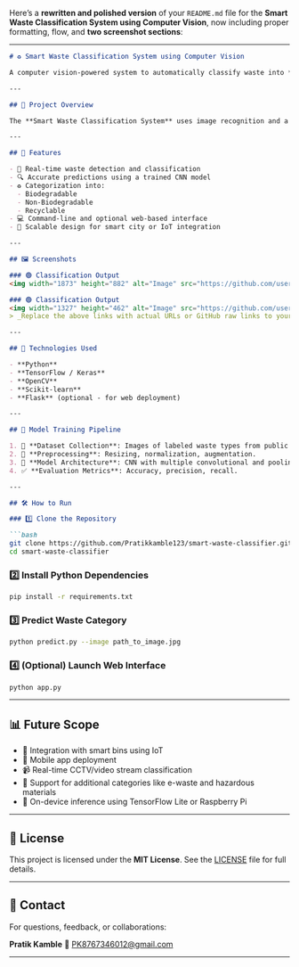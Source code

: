 Here’s a **rewritten and polished version** of your `README.md` file for the **Smart Waste Classification System using Computer Vision**, now including proper formatting, flow, and **two screenshot sections**:

---

````markdown
# ♻️ Smart Waste Classification System using Computer Vision

A computer vision-powered system to automatically classify waste into **biodegradable**, **non-biodegradable**, and **recyclable** categories, helping automate waste segregation and promote eco-friendly waste management.

---

## 📌 Project Overview

The **Smart Waste Classification System** uses image recognition and a trained deep learning model to classify waste items. It can be integrated into smart bins or deployed as a desktop or web app, aiming to reduce human error and optimize waste handling operations.

---

## 🚀 Features

- 🧠 Real-time waste detection and classification
- 🔍 Accurate predictions using a trained CNN model
- ♻️ Categorization into:
  - Biodegradable
  - Non-Biodegradable
  - Recyclable
- 💻 Command-line and optional web-based interface
- 🧩 Scalable design for smart city or IoT integration

---

## 🖼️ Screenshots

### 🟢 Classification Output 
<img width="1873" height="882" alt="Image" src="https://github.com/user-attachments/assets/39afb0e3-4baa-45a4-892d-a5cccf9f4453" />

### 🟢 Classification Output 
<img width="1327" height="462" alt="Image" src="https://github.com/user-attachments/assets/9079b531-d414-4e18-b880-9706317506c8" />
> _Replace the above links with actual URLs or GitHub raw links to your images._

---

## 🔧 Technologies Used

- **Python**
- **TensorFlow / Keras**
- **OpenCV**
- **Scikit-learn**
- **Flask** (optional - for web deployment)

---

## 🧠 Model Training Pipeline

1. 📸 **Dataset Collection**: Images of labeled waste types from public repositories like Kaggle.
2. 🔄 **Preprocessing**: Resizing, normalization, augmentation.
3. 🧮 **Model Architecture**: CNN with multiple convolutional and pooling layers.
4. ✅ **Evaluation Metrics**: Accuracy, precision, recall.

---

## 🛠️ How to Run

### 1️⃣ Clone the Repository

```bash
git clone https://github.com/Pratikkamble123/smart-waste-classifier.git
cd smart-waste-classifier
````

### 2️⃣ Install Python Dependencies

```bash
pip install -r requirements.txt
```

### 3️⃣ Predict Waste Category

```bash
python predict.py --image path_to_image.jpg
```

### 4️⃣ (Optional) Launch Web Interface

```bash
python app.py
```

---

## 📊 Future Scope

* 🔌 Integration with smart bins using IoT
* 📱 Mobile app deployment
* 📹 Real-time CCTV/video stream classification
* 🔄 Support for additional categories like e-waste and hazardous materials
* 🧠 On-device inference using TensorFlow Lite or Raspberry Pi

---

## 📜 License

This project is licensed under the **MIT License**. See the [LICENSE](LICENSE) file for full details.

---

## 📧 Contact

For questions, feedback, or collaborations:

**Pratik Kamble**
📩 [PK8767346012@gmail.com](mailto:PK8767346012@gmail.com)

---



